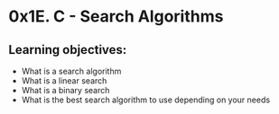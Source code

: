 # 0x1E. C - Search Algorithms
## Learning objectives:
- What is a search algorithm
- What is a linear search
- What is a binary search
- What is the best search algorithm to use depending on your needs